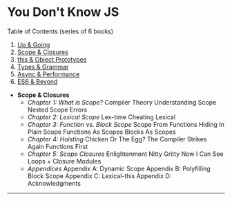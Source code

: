 # You Don't Know JS

Table of Contents (series of 6 books)
1. [Up & Going][1]
2. [Scope & Closures][2]
3. [this & Object Prototypes][3]
4. [Types & Grammar][4]
5. [Async & Performance][5]
6. [ES6 & Beyond][6]


* **Scope & Closures**
  * *Chapter 1: What is Scope?*
    Compiler Theory
    Understanding Scope
    Nested Scope
    Errors
  * *Chapter 2: Lexical Scope*
    Lex-time
    Cheating Lexical
  * *Chapter 3: Function vs. Block Scope*
    Scope From Functions
    Hiding In Plain Scope
    Functions As Scopes
    Blocks As Scopes
  * *Chapter 4: Hoisting*
    Chicken Or The Egg?
    The Compiler Strikes Again
    Functions First
  * *Chapter 5: Scope Closures*
    Enlightenment
    Nitty Gritty
    Now I Can See
    Loops + Closure
    Modules
  * *Appendices*
    Appendix A: Dynamic Scope
    Appendix B: Polyfilling Block Scope
    Appendix C: Lexical-this
    Appendix D: Acknowledgments






---

[0]: https://github.com/getify/You-Dont-Know-JS/blob/master/preface.md
[1]: https://github.com/getify/You-Dont-Know-JS/blob/master/up%20&%20going/README.md
[2]: https://github.com/getify/You-Dont-Know-JS/blob/master/scope%20&%20closures/README.md
[3]: https://github.com/getify/You-Dont-Know-JS/blob/master/this%20&%20object%20prototypes/README.md
[4]: https://github.com/getify/You-Dont-Know-JS/blob/master/types%20&%20grammar/README.md
[5]: https://github.com/getify/You-Dont-Know-JS/blob/master/async%20&%20performance/README.md
[6]: https://github.com/getify/You-Dont-Know-JS/blob/master/es6%20&%20beyond/README.md
